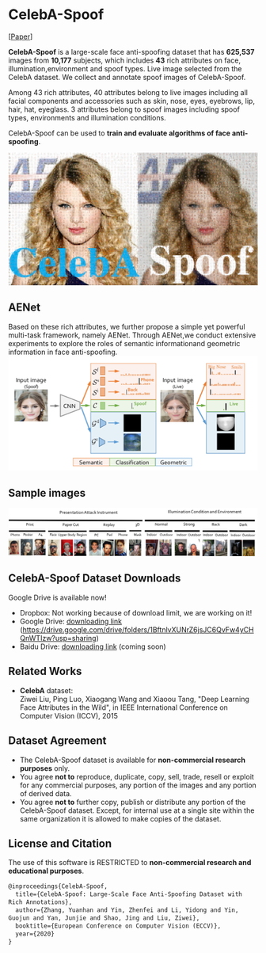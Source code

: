 # CelebA-Spoof

[[Paper](https://arxiv.org/abs/2007.12342)]

**CelebA-Spoof** is a large-scale face anti-spoofing dataset that has **625,537** images from **10,177** subjects, which includes **43** rich attributes on face, illumination,environment and spoof types. Live image selected from the CelebA dataset. We collect and annotate spoof images of CelebA-Spoof.

Among 43 rich attributes, 40 attributes belong to live images including all facial components and accessories such as skin, nose, eyes, eyebrows,  lip, hair, hat, eyeglass. 3 attributes belong to spoof images including spoof types, environments and  illumination conditions.

CelebA-Spoof  can be used to **train and evaluate algorithms of face anti-spoofing**.

![fig1_compressed-1](fig/github3_2_1.png)

## AENet

Based on these rich attributes, we further propose a simple yet powerful multi-task framework, namely AENet. Through AENet,we conduct extensive experiments to explore the roles of semantic informationand geometric information in face anti-spoofing.
![CNN4-1](fig/CNN4-1.jpg)

## Sample images
![attribute stastic-1](fig/attribute_stastic-1.jpg)

## CelebA-Spoof Dataset Downloads
Google Drive is available now!
* Dropbox:  Not working because of download limit, we are working on it!
* Google Drive: [downloading link]() (https://drive.google.com/drive/folders/1BftnlvXUNrZ6jsJC6QvFw4yCHQnWTIzw?usp=sharing)
* Baidu Drive: [downloading link]() (coming soon)

## Related Works
* **CelebA** dataset:<br/>
Ziwei Liu, Ping Luo, Xiaogang Wang and Xiaoou Tang, "Deep Learning Face Attributes in the Wild", in IEEE International Conference on Computer Vision (ICCV), 2015 

## Dataset Agreement
* The CelebA-Spoof dataset is available for **non-commercial research purposes** only.
* You agree **not to** reproduce, duplicate, copy, sell, trade, resell or exploit for any commercial purposes, any portion of the images and any portion of derived data.
* You agree **not to** further copy, publish or distribute any portion of the CelebA-Spoof dataset. Except, for internal use at a single site within the same organization it is allowed to make copies of the dataset.

## License and Citation
The use of this software is RESTRICTED to **non-commercial research and educational purposes**.
```
@inproceedings{CelebA-Spoof,
  title={CelebA-Spoof: Large-Scale Face Anti-Spoofing Dataset with Rich Annotations},
  author={Zhang, Yuanhan and Yin, Zhenfei and Li, Yidong and Yin, Guojun and Yan, Junjie and Shao, Jing and Liu, Ziwei},
  booktitle={European Conference on Computer Vision (ECCV)},
  year={2020}
}
```
